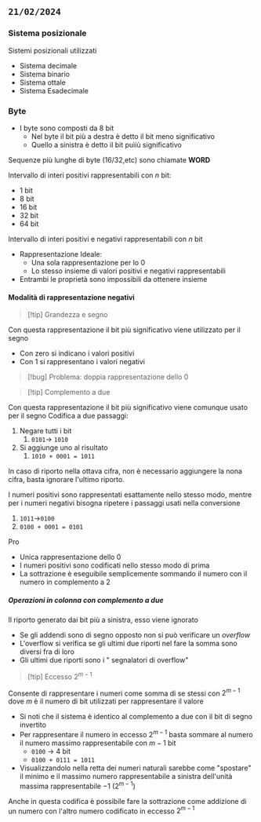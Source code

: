 ## `21/02/2024`
### Sistema posizionale
Sistemi posizionali utilizzati
- Sistema decimale
- Sistema binario
- Sistema ottale
- Sistema Esadecimale



### Byte
- I byte sono composti da 8 bit
	- Nel byte il bit più a destra è detto il bit meno significativo
	- Quello a sinistra è detto il bit puìiù significativo

Sequenze più lunghe di byte (16/32,etc) sono chiamate **WORD**

Intervallo di interi positivi rappresentabili con $n$ bit:
- 1 bit
- 8 bit
- 16 bit
- 32 bit
- 64 bit

Intervallo di interi positivi e negativi rappresentabili con $n$ bit
- Rappresentazione Ideale:
	- Una sola rappresentazione per lo $0$
	- Lo stesso insieme di valori positivi e negativi rappresentabili
- Entrambi le proprietà sono impossibili da ottenere insieme

#### Modalità di rappresentazione negativi
>[!tip] Grandezza e segno

Con questa rappresentazione il bit più significativo viene utilizzato per il segno
- Con zero si indicano i valori positivi
- Con 1 si rappresentano i valori negativi

>[!bug] Problema: doppia rappresentazione dello $0$

>[!tip] Complemento a due

Con questa rappresentazione il bit più significativo viene comunque usato per il segno
Codifica a due passaggi:
1. Negare tutti i bit
	1. `0101`$\to$ `1010`
2. Si aggiunge uno al risultato
	1. `1010 + 0001 = 1011`

In caso di riporto nella ottava cifra, non è necessario aggiungere la nona cifra, basta ignorare l'ultimo riporto.

I numeri positivi sono rappresentati esattamente nello stesso modo, mentre per i numeri negativi bisogna ripetere i passaggi usati nella conversione
1. `1011`$\to$`0100`
2. `0100 + 0001 = 0101`

Pro
- Unica rappresentazione dello $0$
- I numeri positivi sono codificati nello stesso modo di prima
- La sottrazione è eseguibile semplicemente sommando il numero con il numero in complemento a $2$
##### Operazioni in colonna con complemento a due

Il riporto generato dai bit più a sinistra, esso viene ignorato
- Se gli addendi sono di segno opposto non si può verificare un *overflow*
- L'overflow si verifica se gli ultimi due riporti nel fare la somma sono diversi fra di loro
-  Gli ultimi due riporti sono i " segnalatori di overflow"
>[!tip] Eccesso $2^{m-1}$

Consente di rappresentare i numeri come somma di se stessi con $2^{m-1}$ dove $m$ è il numero di bit  utilizzati per rappresentare il valore
- Si noti che il sistema è identico al complemento a due con il bit di segno invertito
- Per rappresentare il numero in eccesso $2^{m-1}$ basta sommare al numero il numero massimo rappresentabile con $m-1$ bit 
	- `0100` $\to$ 4 bit
	- `0100 + 0111 = 1011`
- Visualizzandolo nella retta dei numeri naturali sarebbe come "spostare" il minimo e il massimo numero rappresentabile a sinistra dell'unità massima rappresentabile $-1$ ($2^{m-1}$)

Anche in questa codifica è possibile fare la sottrazione come addizione di un numero con l'altro numero codificato in eccesso $2^{m-1}$

